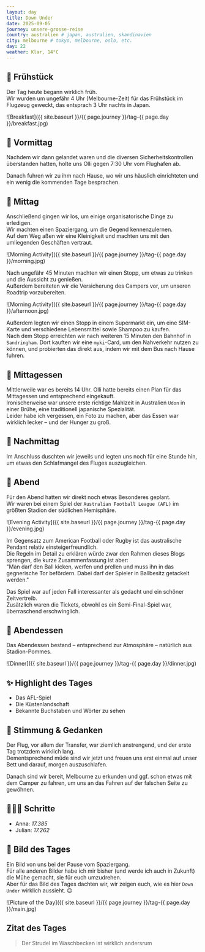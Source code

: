 ```yaml
---
layout: day
title: Down Under
date: 2025-09-05
journey: unsere-grosse-reise
country: australien # japan, australien, skandinavien
city: melbourne # tokyo, melbourne, oslo, etc.
day: 22
weather: Klar, 14°C
---
```


## 🥐 Frühstück

Der Tag heute begann wirklich früh.  
Wir wurden um ungefähr 4 Uhr (Melbourne-Zeit) für das Frühstück im Flugzeug geweckt, das entsprach 3 Uhr nachts in Japan.

![Breakfast]({{ site.baseurl }}/{{ page.journey }}/tag-{{ page.day }}/breakfast.jpg)

## 🌅 Vormittag

Nachdem wir dann gelandet waren und die diversen Sicherheitskontrollen überstanden hatten, holte uns Olli gegen 7:30 Uhr vom Flughafen ab.  

Danach fuhren wir zu ihm nach Hause, wo wir uns häuslich einrichteten und ein wenig die kommenden Tage besprachen.  

## 🌇 Mittag

Anschließend gingen wir los, um einige organisatorische Dinge zu erledigen.  
Wir machten einen Spaziergang, um die Gegend kennenzulernen.  
Auf dem Weg aßen wir eine Kleinigkeit und machten uns mit den umliegenden Geschäften vertraut.  

![Morning Activity]({{ site.baseurl }}/{{ page.journey }}/tag-{{ page.day }}/morning.jpg)

Nach ungefähr 45 Minuten machten wir einen Stopp, um etwas zu trinken und die Aussicht zu genießen.  
Außerdem bereiteten wir die Versicherung des Campers vor, um unseren Roadtrip vorzubereiten.  

![Morning Activity]({{ site.baseurl }}/{{ page.journey }}/tag-{{ page.day }}/afternoon.jpg)

Außerdem legten wir einen Stopp in einem Supermarkt ein, um eine SIM-Karte und verschiedene Lebensmittel sowie Shampoo zu kaufen.  
Nach dem Stopp erreichten wir nach weiteren 15 Minuten den Bahnhof in `Sandringham`. Dort kauften wir eine `myki`-Card, um den Nahverkehr nutzen zu können, und probierten das direkt aus, indem wir mit dem Bus nach Hause fuhren.  

## 🍣 Mittagessen

Mittlerweile war es bereits 14 Uhr. Olli hatte bereits einen Plan für das Mittagessen und entsprechend eingekauft.  
Ironischerweise war unsere erste richtige Mahlzeit in Australien `Udon` in einer Brühe, eine traditionell japanische Spezialität.  
Leider habe ich vergessen, ein Foto zu machen, aber das Essen war wirklich lecker – und der Hunger zu groß.  

## 🌆 Nachmittag

Im Anschluss duschten wir jeweils und legten uns noch für eine Stunde hin, um etwas den Schlafmangel des Fluges auszugleichen.  

## 🌙 Abend

Für den Abend hatten wir direkt noch etwas Besonderes geplant.  
Wir waren bei einem Spiel der `Australian Football League (AFL)` im größten Stadion der südlichen Hemisphäre.  

![Evening Activity]({{ site.baseurl }}/{{ page.journey }}/tag-{{ page.day }}/evening.jpg)

Im Gegensatz zum American Football oder Rugby ist das australische Pendant relativ einsteigerfreundlich.  
Die Regeln im Detail zu erklären würde zwar den Rahmen dieses Blogs sprengen, die kurze Zusammenfassung ist aber:  
"Man darf den Ball kicken, werfen und prellen und muss ihn in das gegnerische Tor befördern. Dabei darf der Spieler in Ballbesitz getackelt werden."  

Das Spiel war auf jeden Fall interessanter als gedacht und ein schöner Zeitvertreib.  
Zusätzlich waren die Tickets, obwohl es ein Semi-Final-Spiel war, überraschend erschwinglich.  

## 🍜 Abendessen

Das Abendessen bestand – entsprechend zur Atmosphäre – natürlich aus Stadion-Pommes.  

![Dinner]({{ site.baseurl }}/{{ page.journey }}/tag-{{ page.day }}/dinner.jpg)

## ✨ Highlight des Tages

- Das AFL-Spiel  
- Die Küstenlandschaft  
- Bekannte Buchstaben und Wörter zu sehen  

## 💭 Stimmung & Gedanken

Der Flug, vor allem der Transfer, war ziemlich anstrengend, und der erste Tag trotzdem wirklich lang.  
Dementsprechend müde sind wir jetzt und freuen uns erst einmal auf unser Bett und darauf, morgen auszuschlafen.  

Danach sind wir bereit, Melbourne zu erkunden und ggf. schon etwas mit dem Camper zu fahren, um uns an das Fahren auf der falschen Seite zu gewöhnen.  

## 🏃🏽‍♀️ Schritte

- Anna: _17.385_  
- Julian: _17.262_  

## 📸 Bild des Tages

Ein Bild von uns bei der Pause vom Spaziergang.  
Für alle anderen Bilder habe ich mir bisher (und werde ich auch in Zukunft) die Mühe gemacht, sie für euch umzudrehen.  
Aber für das Bild des Tages dachten wir, wir zeigen euch, wie es hier `Down Under` wirklich aussieht. 😉  

![Picture of the Day]({{ site.baseurl }}/{{ page.journey }}/tag-{{ page.day }}/main.jpg)

## Zitat des Tages

> Der Strudel im Waschbecken ist wirklich andersrum
